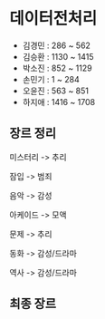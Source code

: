 # 데이터전처리

- 김경민 : 286 ~ 562
- 김승환 : 1130 ~ 1415
- 박소진 : 852 ~ 1129
- 손민기 : 1 ~ 284
- 오윤진 : 563 ~ 851
- 하지애 : 1416 ~ 1708



## 장르 정리

미스터리 -> 추리 

잠입 -> 범죄 

음악 -> 감성 

아케이드 -> 모액 

문제 -> 추리 

동화 -> 감성/드라마 

역사 -> 감성/드라마



## 최종 장르


